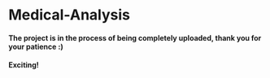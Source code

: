 # Medical-Analysis


#### The project is in the process of being completely uploaded, thank you for your patience :)    
#### Exciting!
